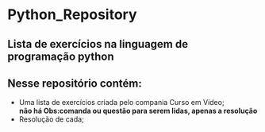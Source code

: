 # Python_Repository
 <h2>Lista de exercícios na linguagem de programação python</h2>

<h2>Nesse repositório contém:</h2><p>
<ul>
 <li>Uma lista de exercícios criada pelo compania Curso em Vídeo;<br><strong>não há Obs:comanda ou questão para serem lidas, apenas a resolução</strong><br></li>
 <li>Resolução de cada;<br></li>
 

